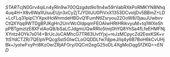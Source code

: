 $START$cjN0Grv4qiLn4yRIn9w70OQzgdst9o1ln4w59rVabRXkPoRMKYN8Nhq4uq4H+X8v6Wa1IUiuuEUjn3xCyZjTJYDIlJU0PiVxX1353DCvoIjDv5BBmZ+LD+LcFLq31pipCYXpxiHoWnmdeHBGvQ1FumNtIZsryou22OoW8/0jauJUwbvvCtQXYqq9WTDgBPJKgHn2UnrWcOldpqmFEOAIwHRtHRikvyuM+tq1WXeShpPBTgmzlzE8XFxIAoQ8/bSaLCJdgmUQwRRIo5tmj0hYQ8YhSa4fLfeEHMFNjXYntz4OYk7s014+BrUcJoCAMhcG7TR63UvtYjxj+reJzMCpycZd2EexKSK+v1tSYdCTZR/7QEIpVPQcgSst5GlwCLoOQDDLfw7djpeJ/Iq4y6B7BoH6kCvUHjBk+/yoIwFxyPri8KzOerZRjAFOry/0QCnl2egG25oDL4XgMoDqgSfZKQ==$END$